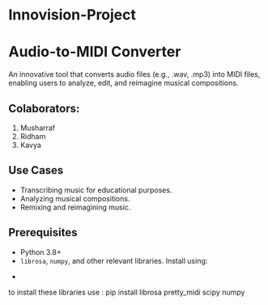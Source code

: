 # Innovision-Project 

# Audio-to-MIDI Converter
An innovative tool that converts audio files (e.g., .wav, .mp3) into MIDI files, enabling users to analyze, edit, and reimagine musical compositions.  

## Colaborators:
1. Musharraf
2. Ridham
3. Kavya

## Use Cases  
- Transcribing music for educational purposes. 
- Analyzing musical compositions. 
- Remixing and reimagining music. 

## Prerequisites  
- Python 3.8+ 
- `librosa`, `numpy`, and other relevant libraries. Install using: 
-  ```bash
to install these libraries use :
pip install librosa pretty_midi scipy numpy

